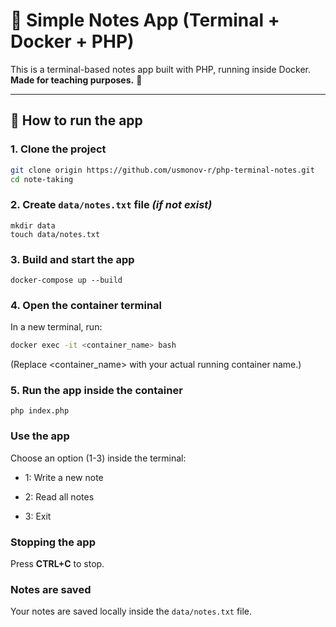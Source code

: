 # 📝 Simple Notes App (Terminal + Docker + PHP)

This is a terminal-based notes app built with PHP, running inside Docker.  
**Made for teaching purposes.** 🎯

---

## 🚀 How to run the app

### 1. Clone the project

``` bash
git clone origin https://github.com/usmonov-r/php-terminal-notes.git
cd note-taking
```

### 2. Create ```data/notes.txt``` file *(if not exist)*

```
mkdir data
touch data/notes.txt
```

### 3. Build and start the app

```angular2html
docker-compose up --build
```

###  4. Open the container terminal
In a new terminal, run:

```bash
docker exec -it <container_name> bash
```
(Replace <container_name> with your actual running container name.)

### 5. Run the app inside the container

```angular2html
php index.php
```
###  Use the app
Choose an option (1-3) inside the terminal:

* 1: Write a new note

* 2: Read all notes

* 3: Exit

###  Stopping the app
Press **CTRL+C** to stop.


###  Notes are saved
Your notes are saved locally inside the ```data/notes.txt``` file.